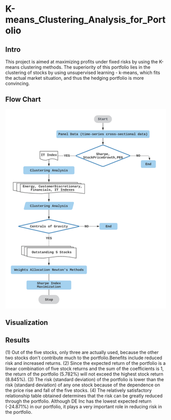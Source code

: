 # K-means_Clustering_Analysis_for_Portolio

## Intro
This project is aimed at maximizing profits under fixed risks by using the K-means clustering methods. The superiority of this portfolio lies in the clustering of stocks by using unsupervised learning - k-means, which fits the actual market situation, and thus the hedging portfolio is more convincing.

## Flow Chart
<img width="522" alt="flow chart" src="https://github.com/lantianjia/K-means_Clustering_Analysis_for_Portolio/blob/main/flow%20chart.png">

## Visualization


## Results
(1) Out of the five stocks, only three are actually used, because the other two stocks don't contribute much to the portfolio.Benefits include reduced risk and increased returns.
(2) Since the expected return of the portfolio is a linear combination of five stock returns and the sum of the coefficients is 1, the return of the portfolio (5.782%) will not exceed the highest stock return (8.845%).
(3) The risk (standard deviation) of the portfolio is lower than the risk (standard deviation) of any one stock because of the dependence on the price rise and fall of the five stocks.
(4) The relatively satisfactory relationship table obtained determines that the risk can be greatly reduced through the portfolio.
Although DE Inc has the lowest expected return (-24.871%) in our portfolio, it plays a very important role in reducing risk in the portfolio.

